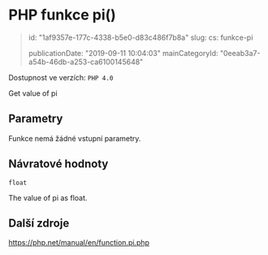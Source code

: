 PHP funkce pi()
===============

> id: "1af9357e-177c-4338-b5e0-d83c486f7b8a"
> slug:
> 	cs: funkce-pi
> 
> publicationDate: "2019-09-11 10:04:03"
> mainCategoryId: "0eeab3a7-a54b-46db-a253-ca6100145648"

Dostupnost ve verzích: `PHP 4.0`

Get value of pi


Parametry
--------------

Funkce nemá žádné vstupní parametry.

Návratové hodnoty
----------------

`float`

The value of pi as float.

Další zdroje
------------

https://php.net/manual/en/function.pi.php
